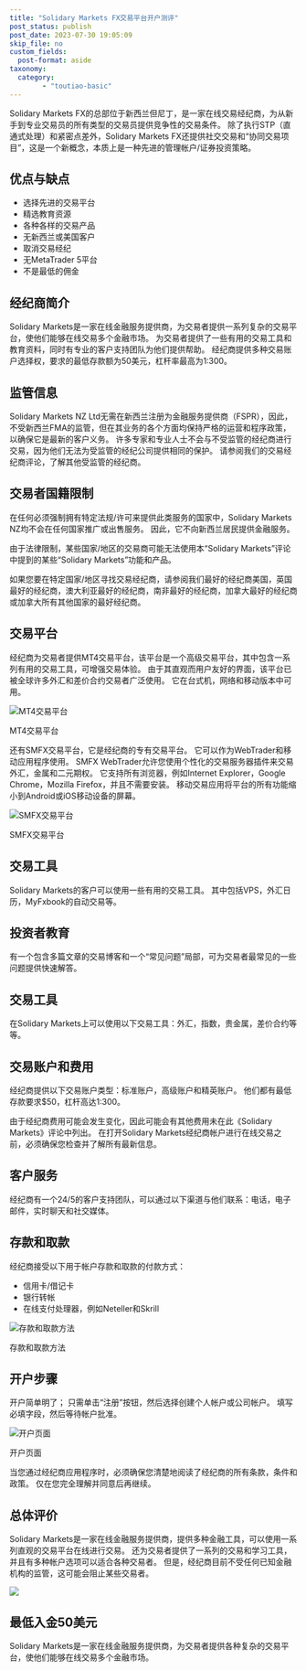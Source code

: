 ```yaml
---
title: "Solidary Markets FX交易平台开户测评"
post_status: publish
post_date: 2023-07-30 19:05:09
skip_file: no
custom_fields: 
  post-format: aside
taxonomy:
  category:
        - "toutiao-basic"
---
```


Solidary Markets FX的总部位于新西兰但尼丁，是一家在线交易经纪商，为从新手到专业交易员的所有类型的交易员提供竞争性的交易条件。 除了执行STP（直通式处理）和紧密点差外，Solidary Markets FX还提供社交交易和“协同交易项目”，这是一个新概念，本质上是一种先进的管理帐户/证券投资策略。

## 优点与缺点

- 选择先进的交易平台
- 精选教育资源
- 各种各样的交易产品
- 无新西兰或美国客户
- 取消交易经纪
- 无MetaTrader 5平台
- 不是最低的佣金

## 经纪商简介

Solidary Markets是一家在线金融服务提供商，为交易者提供一系列复杂的交易平台，使他们能够在线交易多个金融市场。 为交易者提供了一些有用的交易工具和教育资料，同时有专业的客户支持团队为他们提供帮助。 经纪商提供多种交易账户选择权，要求的最低存款额为50美元，杠杆率最高为1:300。

## 监管信息

Solidary Markets NZ Ltd无需在新西兰注册为金融服务提供商（FSPR），因此，不受新西兰FMA的监管，但在其业务的各个方面均保持严格的运营和程序政策，以确保它是最新的客户义务。 许多专家和专业人士不会与不受监管的经纪商进行交易，因为他们无法为受监管的经纪公司提供相同的保护。 请参阅我们的交易经纪商评论，了解其他受监管的经纪商。

## 交易者国籍限制

在任何必须强制拥有特定法规/许可来提供此类服务的国家中，Solidary Markets NZ均不会在任何国家推广或出售服务。 因此，它不向新西兰居民提供金融服务。

由于法律限制，某些国家/地区的交易商可能无法使用本“Solidary Markets”评论中提到的某些“Solidary Markets”功能和产品。

如果您要在特定国家/地区寻找交易经纪商，请参阅我们最好的经纪商美国，英国最好的经纪商，澳大利亚最好的经纪商，南非最好的经纪商，加拿大最好的经纪商或加拿大所有其他国家的最好经纪商。

## 交易平台

经纪商为交易者提供MT4交易平台，该平台是一个高级交易平台，其中包含一系列有用的交易工具，可增强交易体验。 由于其直观而用户友好的界面，该平台已被全球许多外汇和差价合约交易者广泛使用。 它在台式机，网络和移动版本中可用。

![MT4交易平台](https://cdn.fendou.la/funstoutiao/2020/11/Solidary-Markets-Review-MT4-Trading-Platform.gif "MT4交易平台")

MT4交易平台

还有SMFX交易平台，它是经纪商的专有交易平台。 它可以作为WebTrader和移动应用程序使用。 SMFX WebTrader允许您使用个性化的交易服务器插件来交易外汇，金属和二元期权。 它支持所有浏览器，例如Internet Explorer，Google Chrome，Mozilla Firefox，并且不需要安装。 移动交易应用将平台的所有功能缩小到Android或iOS移动设备的屏幕。

![SMFX交易平台](https://cdn.fendou.la/funstoutiao/2020/11/Solidary-Markets-Review-Trading-Platform.png "SMFX交易平台")

SMFX交易平台

## 交易工具

Solidary Markets的客户可以使用一些有用的交易工具。 其中包括VPS，外汇日历，MyFxbook的自动交易等。

## 投资者教育

有一个包含多篇文章的交易博客和一个“常见问题”局部，可为交易者最常见的一些问题提供快速解答。

## 交易工具

在Solidary Markets上可以使用以下交易工具：外汇，指数，贵金属，差价合约等等。

## 交易账户和费用

经纪商提供以下交易账户类型：标准账户，高级账户和精英账户。 他们都有最低存款要求$50，杠杆高达1:300。

由于经纪商费用可能会发生变化，因此可能会有其他费用未在此《Solidary Markets》评论中列出。 在打开Solidary Markets经纪商帐户进行在线交易之前，必须确保您检查并了解所有最新信息。

## 客户服务

经纪商有一个24/5的客户支持团队，可以通过以下渠道与他们联系：电话，电子邮件，实时聊天和社交媒体。

## 存款和取款

经纪商接受以下用于帐户存款和取款的付款方式：

- 信用卡/借记卡
- 银行转帐
- 在线支付处理器，例如Neteller和Skrill

![存款和取款方法](https://cdn.fendou.la/funstoutiao/2020/11/Solidary-Markets-Review-Deposit-and-Withdrawal-Methods.jpg "存款和取款方法")

存款和取款方法

## 开户步骤

开户简单明了； 只需单击“注册”按钮，然后选择创建个人帐户或公司帐户。 填写必填字段，然后等待帐户批准。

![开户页面](https://cdn.fendou.la/funstoutiao/2020/11/Solidary-Markets-Review-Account-Opening-Page-360x1024.jpg "开户页面")

开户页面

当您通过经纪商应用程序时，必须确保您清楚地阅读了经纪商的所有条款，条件和政策。 仅在您完全理解并同意后再继续。

## 总体评价

Solidary Markets是一家在线金融服务提供商，提供多种金融工具，可以使用一系列直观的交易平台在线进行交易。 还为交易者提供了一系列的交易和学习工具，并且有多种帐户选项可以适合各种交易者。 但是，经纪商目前不受任何已知金融机构的监管，这可能会阻止某些交易者。

![](https://cdn.fendou.la/funstoutiao/2020/11/Solidary-Markets-Logo.png)

## 最低入金50美元

Solidary Markets是一家在线金融服务提供商，为交易者提供各种复杂的交易平台，使他们能够在线交易多个金融市场。
